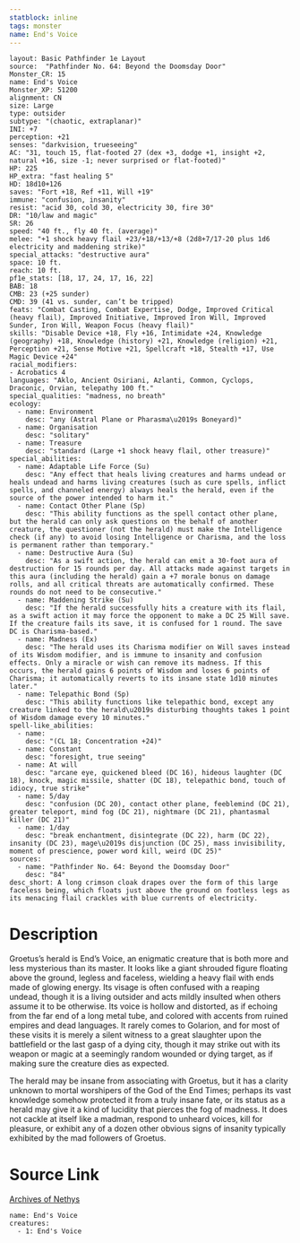 ```yaml
---
statblock: inline
tags: monster
name: End's Voice
---
```

```statblock
layout: Basic Pathfinder 1e Layout
source:  "Pathfinder No. 64: Beyond the Doomsday Door"
Monster_CR: 15
name: End's Voice
Monster_XP: 51200
alignment: CN
size: Large
type: outsider
subtype: "(chaotic, extraplanar)"
INI: +7
perception: +21
senses: "darkvision, trueseeing"
AC: "31, touch 15, flat-footed 27 (dex +3, dodge +1, insight +2, natural +16, size -1; never surprised or flat-footed)"
HP: 225
HP_extra: "fast healing 5"
HD: 18d10+126
saves: "Fort +18, Ref +11, Will +19"
immune: "confusion, insanity"
resist: "acid 30, cold 30, electricity 30, fire 30"
DR: "10/law and magic"
SR: 26
speed: "40 ft., fly 40 ft. (average)"
melee: "+1 shock heavy flail +23/+18/+13/+8 (2d8+7/17-20 plus 1d6 electricity and maddening strike)"
special_attacks: "destructive aura"
space: 10 ft.
reach: 10 ft.
pf1e_stats: [18, 17, 24, 17, 16, 22]
BAB: 18
CMB: 23 (+25 sunder)
CMD: 39 (41 vs. sunder, can’t be tripped)
feats: "Combat Casting, Combat Expertise, Dodge, Improved Critical (heavy flail), Improved Initiative, Improved Iron Will, Improved Sunder, Iron Will, Weapon Focus (heavy flail)"
skills: "Disable Device +18, Fly +16, Intimidate +24, Knowledge (geography) +18, Knowledge (history) +21, Knowledge (religion) +21, Perception +21, Sense Motive +21, Spellcraft +18, Stealth +17, Use Magic Device +24"
racial_modifiers:
- Acrobatics 4
languages: "Aklo, Ancient Osiriani, Azlanti, Common, Cyclops, Draconic, Orvian, telepathy 100 ft."
special_qualities: "madness, no breath"
ecology:
  - name: Environment
    desc: "any (Astral Plane or Pharasma\u2019s Boneyard)"
  - name: Organisation
    desc: "solitary"
  - name: Treasure
    desc: "standard (Large +1 shock heavy flail, other treasure)"
special_abilities:
  - name: Adaptable Life Force (Su)
    desc: "Any effect that heals living creatures and harms undead or heals undead and harms living creatures (such as cure spells, inflict spells, and channeled energy) always heals the herald, even if the source of the power intended to harm it."
  - name: Contact Other Plane (Sp)
    desc: "This ability functions as the spell contact other plane, but the herald can only ask questions on the behalf of another creature, the questioner (not the herald) must make the Intelligence check (if any) to avoid losing Intelligence or Charisma, and the loss is permanent rather than temporary."
  - name: Destructive Aura (Su)
    desc: "As a swift action, the herald can emit a 30-foot aura of destruction for 15 rounds per day. All attacks made against targets in this aura (including the herald) gain a +7 morale bonus on damage rolls, and all critical threats are automatically confirmed. These rounds do not need to be consecutive."
  - name: Maddening Strike (Su)
    desc: "If the herald successfully hits a creature with its flail, as a swift action it may force the opponent to make a DC 25 Will save. If the creature fails its save, it is confused for 1 round. The save DC is Charisma-based."
  - name: Madness (Ex)
    desc: "The herald uses its Charisma modifier on Will saves instead of its Wisdom modifier, and is immune to insanity and confusion effects. Only a miracle or wish can remove its madness. If this occurs, the herald gains 6 points of Wisdom and loses 6 points of Charisma; it automatically reverts to its insane state 1d10 minutes later."
  - name: Telepathic Bond (Sp)
    desc: "This ability functions like telepathic bond, except any creature linked to the herald\u2019s disturbing thoughts takes 1 point of Wisdom damage every 10 minutes."
spell-like_abilities:
  - name:
    desc: "(CL 18; Concentration +24)"
  - name: Constant
    desc: "foresight, true seeing"
  - name: At will
    desc: "arcane eye, quickened bleed (DC 16), hideous laughter (DC 18), knock, magic missile, shatter (DC 18), telepathic bond, touch of idiocy, true strike"
  - name: 5/day
    desc: "confusion (DC 20), contact other plane, feeblemind (DC 21), greater teleport, mind fog (DC 21), nightmare (DC 21), phantasmal killer (DC 21)"
  - name: 1/day
    desc: "break enchantment, disintegrate (DC 22), harm (DC 22), insanity (DC 23), mage\u2019s disjunction (DC 25), mass invisibility, moment of prescience, power word kill, weird (DC 25)"
sources:
  - name: "Pathfinder No. 64: Beyond the Doomsday Door"
    desc: "84"
desc_short: A long crimson cloak drapes over the form of this large faceless being, which floats just above the ground on footless legs as its menacing flail crackles with blue currents of electricity.
```
# Description
Groetus’s herald is End’s Voice, an enigmatic creature that is both more and less mysterious than its master. It looks like a giant shrouded figure floating above the ground, legless and faceless, wielding a heavy flail with ends made of glowing energy. Its visage is often confused with a reaping undead, though it is a living outsider and acts mildly insulted when others assume it to be otherwise. Its voice is hollow and distorted, as if echoing from the far end of a long metal tube, and colored with accents from ruined empires and dead languages. It rarely comes to Golarion, and for most of these visits it is merely a silent witness to a great slaughter upon the battlefield or the last gasp of a dying city, though it may strike out with its weapon or magic at a seemingly random wounded or dying target, as if making sure the creature dies as expected.

The herald may be insane from associating with Groetus, but it has a clarity unknown to mortal worshipers of the God of the End Times; perhaps its vast knowledge somehow protected it from a truly insane fate, or its status as a herald may give it a kind of lucidity that pierces the fog of madness. It does not cackle at itself like a madman, respond to unheard voices, kill for pleasure, or exhibit any of a dozen other obvious signs of insanity typically exhibited by the mad followers of Groetus.
# Source Link
[Archives of Nethys](https://aonprd.com/MonsterDisplay.aspx?ItemName=End%27s%20Voice)
```encounter-table
name: End's Voice
creatures:
  - 1: End's Voice
```
